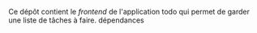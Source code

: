 Ce dépôt contient le _frontend_ de l'application todo qui permet de garder une liste de tâches à faire.
dépendances